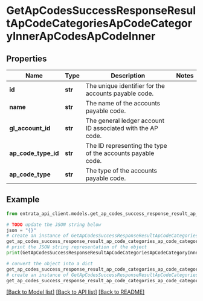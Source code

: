 # GetApCodesSuccessResponseResultApCodeCategoriesApCodeCategoryInnerApCodesApCodeInner


## Properties

Name | Type | Description | Notes
------------ | ------------- | ------------- | -------------
**id** | **str** | The unique identifier for the accounts payable code. | 
**name** | **str** | The name of the accounts payable code. | 
**gl_account_id** | **str** | The general ledger account ID associated with the AP code. | 
**ap_code_type_id** | **str** | The ID representing the type of the accounts payable code. | 
**ap_code_type** | **str** | The type of the accounts payable code. | 

## Example

```python
from entrata_api_client.models.get_ap_codes_success_response_result_ap_code_categories_ap_code_category_inner_ap_codes_ap_code_inner import GetApCodesSuccessResponseResultApCodeCategoriesApCodeCategoryInnerApCodesApCodeInner

# TODO update the JSON string below
json = "{}"
# create an instance of GetApCodesSuccessResponseResultApCodeCategoriesApCodeCategoryInnerApCodesApCodeInner from a JSON string
get_ap_codes_success_response_result_ap_code_categories_ap_code_category_inner_ap_codes_ap_code_inner_instance = GetApCodesSuccessResponseResultApCodeCategoriesApCodeCategoryInnerApCodesApCodeInner.from_json(json)
# print the JSON string representation of the object
print(GetApCodesSuccessResponseResultApCodeCategoriesApCodeCategoryInnerApCodesApCodeInner.to_json())

# convert the object into a dict
get_ap_codes_success_response_result_ap_code_categories_ap_code_category_inner_ap_codes_ap_code_inner_dict = get_ap_codes_success_response_result_ap_code_categories_ap_code_category_inner_ap_codes_ap_code_inner_instance.to_dict()
# create an instance of GetApCodesSuccessResponseResultApCodeCategoriesApCodeCategoryInnerApCodesApCodeInner from a dict
get_ap_codes_success_response_result_ap_code_categories_ap_code_category_inner_ap_codes_ap_code_inner_from_dict = GetApCodesSuccessResponseResultApCodeCategoriesApCodeCategoryInnerApCodesApCodeInner.from_dict(get_ap_codes_success_response_result_ap_code_categories_ap_code_category_inner_ap_codes_ap_code_inner_dict)
```
[[Back to Model list]](../README.md#documentation-for-models) [[Back to API list]](../README.md#documentation-for-api-endpoints) [[Back to README]](../README.md)


